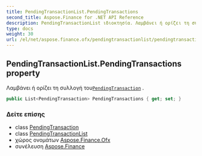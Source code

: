 ```yaml
---
title: PendingTransactionList.PendingTransactions
second_title: Aspose.Finance for .NET API Reference
description: PendingTransactionList ιδιοκτησία. Λαμβάνει ή ορίζει τη συλλογή τουPendingTransaction .
type: docs
weight: 30
url: /el/net/aspose.finance.ofx/pendingtransactionlist/pendingtransactions/
---
```

## PendingTransactionList.PendingTransactions property

Λαμβάνει ή ορίζει τη συλλογή του[`PendingTransaction`](../../pendingtransaction/) .

```csharp
public List<PendingTransaction> PendingTransactions { get; set; }
```

### Δείτε επίσης

* class [PendingTransaction](../../pendingtransaction/)
* class [PendingTransactionList](../)
* χώρος ονομάτων [Aspose.Finance.Ofx](../../pendingtransactionlist/)
* συνέλευση [Aspose.Finance](../../../)


